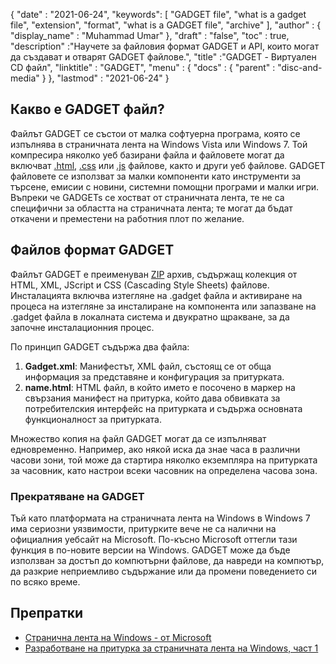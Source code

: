 {
  "date" : "2021-06-24",
  "keywords": [ "GADGET file", "what is a gadget file", "extension", "format", "what is a GADGET file", "archive" ],
  "author" : {
    "display_name" : "Muhammad Umar"
},
  "draft" : "false",
   "toc" : true,
  "description" :"Научете за файловия формат GADGET и API, които могат да създават и отварят GADGET файлове.",
  "title" :"GADGET - Виртуален CD файл",
  "linktitle" : "GADGET",
  "menu" : {
    "docs" : {
      "parent" : "disc-and-media"
}
},
  "lastmod" : "2021-06-24"
}

## Какво е GADGET файл?

Файлът GADGET се състои от малка софтуерна програма, която се изпълнява в страничната лента на Windows Vista или Windows 7. Той компресира няколко уеб базирани файла и файловете могат да включват [.html](/bg/web/html), [.css](/bg/web/css) или [.js](/bg/web/js/) файлове, както и други уеб файлове. GADGET файловете се използват за малки компоненти като инструменти за търсене, емисии с новини, системни помощни програми и малки игри. Въпреки че GADGETs се хостват от страничната лента, те не са специфични за областта на страничната лента; те могат да бъдат откачени и преместени на работния плот по желание.

## Файлов формат GADGET

Файлът GADGET е преименуван [ZIP](/bg/compression/zip/) архив, съдържащ колекция от HTML, XML, JScript и CSS (Cascading Style Sheets) файлове. Инсталацията включва изтегляне на .gadget файла и активиране на процеса на изтегляне за инсталиране на компонента или запазване на .gadget файла в локалната система и двукратно щракване, за да започне инсталационния процес.

По принцип GADGET съдържа два файла:

1. **Gadget.xml**: Манифестът, XML файл, състоящ се от обща информация за представяне и конфигурация за притурката.
2. **name.html**: HTML файл, в който името е посочено в<name> маркер на свързания манифест на притурка, който дава обвивката за потребителския интерфейс на притурката и съдържа основната функционалност за притурката.

Множество копия на файл GADGET могат да се изпълняват едновременно. Например, ако някой иска да знае часа в различни часови зони, той може да стартира няколко екземпляра на притурката за часовник, като настрои всеки часовник на определена часова зона.

### Прекратяване на GADGET

Тъй като платформата на страничната лента на Windows в Windows 7 има сериозни уязвимости, притурките вече не са налични на официалния уебсайт на Microsoft. По-късно Microsoft оттегли тази функция в по-новите версии на Windows. GADGET може да бъде използван за достъп до компютърни файлове, да навреди на компютър, да разкрие неприемливо съдържание или да промени поведението си по всяко време.

## Препратки

* [Странична лента на Windows - от Microsoft](https://docs.microsoft.com/en-us/previous-versions/windows/desktop/sidebar/-sidebar-entry)
* [Разработване на притурка за страничната лента на Windows, част 1](https://docs.microsoft.com/en-us/previous-versions/windows/desktop/sidebar/-sidebar-overview-gdo)

